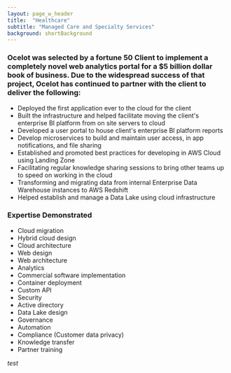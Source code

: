 ```yaml
---
layout: page_w_header
title:  "Healthcare"
subtitle: "Managed Care and Specialty Services"
background: shortBackground
---
```


### Ocelot was selected by a fortune 50 Client to implement a completely novel web analytics portal for a $5 billion dollar book of business.  Due to the widespread success of that project, Ocelot has continued to partner with the client to deliver the following:

- Deployed the first application ever to the cloud for the client
- Built the infrastructure and helped facilitate moving the client's enterprise BI platform from on site servers to cloud
- Developed a user portal to house client's enterprise BI platform reports
- Develop microservices to build and maintain user access, in app notifications, and file sharing
- Established and promoted best practices for developing in AWS Cloud using Landing Zone
- Facilitating regular knowledge sharing sessions to bring other teams up to speed on working in the cloud
- Transforming and migrating data from internal Enterprise Data Warehouse instances to AWS Redshift 
- Helped establish and manage a Data Lake using cloud infrastructure 

### Expertise Demonstrated

- Cloud migration 
- Hybrid cloud design
- Cloud architecture 
- Web design
- Web architecture
- Analytics
- Commercial software implementation
- Container deployment 
- Custom API 
- Security 
- Active directory
- Data Lake design 
- Governance 
- Automation 
- Compliance (Customer data privacy) 
- Knowledge transfer 
- Partner training

*test*